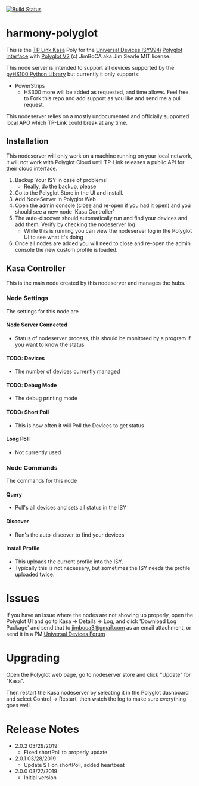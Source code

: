 
[![Build Status](https://travis-ci.org/jimboca/udi-poly-kasa.svg?branch=master)](https://travis-ci.org/jimboca/udi-kasa)

# harmony-polyglot

This is the [TP Link Kasa](https://www.kasasmart.com/us) Poly for the [Universal Devices ISY994i](https://www.universal-devices.com/residential/ISY) [Polyglot interface](http://www.universal-devices.com/developers/polyglot/docs/) with  [Polyglot V2](https://github.com/Einstein42/udi-polyglotv2)
(c) JimBoCA aka Jim Searle
MIT license.

This node server is intended to support all devices supported by the [pyHS100 Python Library](https://github.com/GadgetReactor/pyHS100/blob/master/README.md) but currently it only supports:
- PowerStrips
  - HS300
more will be added as requested, and time allows.  Feel free to Fork this repo and add support as you like and send me a pull request.

This nodeserver relies on a mostly undocumented and officially supported local APO which TP-Link could break at any time.

## Installation

This nodeserver will only work on a machine running on your local network, it will not work with Polyglot Cloud until TP-Link releases a public API for their cloud interface.

1. Backup Your ISY in case of problems!
   * Really, do the backup, please
2. Go to the Polyglot Store in the UI and install.
3. Add NodeServer in Polyglot Web
4. Open the admin console (close and re-open if you had it open) and you should see a new node 'Kasa Controller'
5. The auto-discover should automatically run and find your devices and add them.  Verify by checking the nodeserver log
   * While this is running you can view the nodeserver log in the Polyglot UI to see what it's doing
8. Once all nodes are added you will need to close and re-open the admin console the new custom profile is loaded.


## Kasa Controller

This is the main node created by this nodeserver and manages the hubs.

### Node Settings
The settings for this node are

#### Node Server Connected
   * Status of nodeserver process, this should be monitored by a program if you want to know the status
#### TODO: Devices
   * The number of devices currently managed
#### TODO: Debug Mode
   * The debug printing mode
#### TODO: Short Poll
   * This is how often it will Poll the Devices to get status
#### Long Poll
   * Not currently used

### Node Commands

The commands for this node

#### Query
   * Poll's all devices and sets all status in the ISY
#### Discover
   * Run's the auto-discover to find your devices
#### Install Profile
   * This uploads the current profile into the ISY.
   * Typically this is not necessary, but sometimes the ISY needs the profile uploaded twice.


# Issues

If you have an issue where the nodes are not showing up properly, open the Polyglot UI and go to Kasa -> Details -> Log, and click 'Download Log Package' and send that to jimboca3@gmail.com as an email attachment, or send it in a PM [Universal Devices Forum](https://forum.universal-devices.com/messenger)

# Upgrading

Open the Polyglot web page, go to nodeserver store and click "Update" for "Kasa".

Then restart the Kasa nodeserver by selecting it in the Polyglot dashboard and select Control -> Restart, then watch the log to make sure everything goes well.

# Release Notes
- 2.0.2 03/29/2019
  - Fixed shortPoll to properly update
- 2.0.1 03/28/2019
  - Update ST on shortPoll, added heartbeat
- 2.0.0 03/27/2019
  - Initial version
